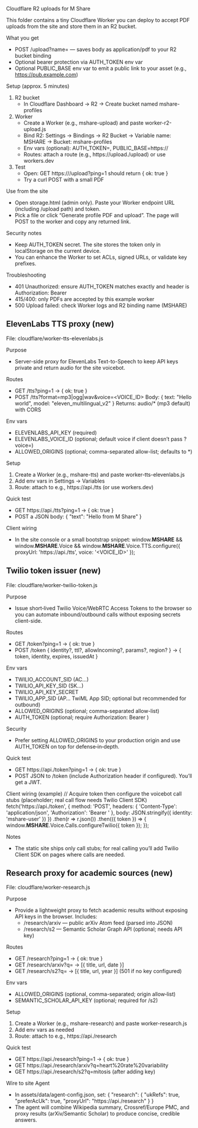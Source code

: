 Cloudflare R2 uploads for M Share

This folder contains a tiny Cloudflare Worker you can deploy to accept PDF uploads from the site and store them in an R2 bucket.

What you get
- POST /upload?name=<key> — saves body as application/pdf to your R2 bucket binding
- Optional bearer protection via AUTH_TOKEN env var
- Optional PUBLIC_BASE env var to emit a public link to your asset (e.g., https://pub.example.com)

Setup (approx. 5 minutes)
1) R2 bucket
   - In Cloudflare Dashboard → R2 → Create bucket named mshare-profiles
2) Worker
   - Create a Worker (e.g., mshare-upload) and paste worker-r2-upload.js
   - Bind R2: Settings → Bindings → R2 Bucket → Variable name: MSHARE → Bucket: mshare-profiles
   - Env vars (optional): AUTH_TOKEN=<long-random>, PUBLIC_BASE=https://<your-public-bucket-domain>
   - Routes: attach a route (e.g., https://upload.<your-domain>/upload) or use workers.dev
3) Test
   - Open: GET https://<your-worker>/upload?ping=1 should return { ok: true }
   - Try a curl POST with a small PDF

Use from the site
- Open storage.html (admin only). Paste your Worker endpoint URL (including /upload path) and token.
- Pick a file or click “Generate profile PDF and upload”. The page will POST to the worker and copy any returned link.

Security notes
- Keep AUTH_TOKEN secret. The site stores the token only in localStorage on the current device.
- You can enhance the Worker to set ACLs, signed URLs, or validate key prefixes.

Troubleshooting
- 401 Unauthorized: ensure AUTH_TOKEN matches exactly and header is Authorization: Bearer <token>
- 415/400: only PDFs are accepted by this example worker
- 500 Upload failed: check Worker logs and R2 binding name (MSHARE)


ElevenLabs TTS proxy (new)
---------------------------------
File: cloudflare/worker-tts-elevenlabs.js

Purpose
- Server-side proxy for ElevenLabs Text-to-Speech to keep API keys private and return audio for the site voicebot.

Routes
- GET  /tts?ping=1 → { ok: true }
- POST /tts?format=mp3|ogg|wav&voice=<VOICE_ID>
   Body: { text: "Hello world", model: "eleven_multilingual_v2" }
   Returns: audio/* (mp3 default) with CORS

Env vars
- ELEVENLABS_API_KEY (required)
- ELEVENLABS_VOICE_ID (optional; default voice if client doesn’t pass ?voice=)
- ALLOWED_ORIGINS (optional; comma-separated allow-list; defaults to *)

Setup
1) Create a Worker (e.g., mshare-tts) and paste worker-tts-elevenlabs.js
2) Add env vars in Settings → Variables
3) Route: attach to e.g., https://api.<your-domain>/tts (or use workers.dev)

Quick test
- GET https://api.<your-domain>/tts?ping=1 → { ok: true }
- POST a JSON body: { "text": "Hello from M Share" }

Client wiring
- In the site console or a small bootstrap snippet:
   window.__MSHARE__ && window.__MSHARE__.Voice && window.__MSHARE__.Voice.TTS.configure({ proxyUrl: 'https://api.<your-domain>/tts', voice: '<VOICE_ID>' });


Twilio token issuer (new)
---------------------------------
File: cloudflare/worker-twilio-token.js

Purpose
- Issue short‑lived Twilio Voice/WebRTC Access Tokens to the browser so you can automate inbound/outbound calls without exposing secrets client-side.

Routes
- GET  /token?ping=1 → { ok: true }
- POST /token  { identity?, ttl?, allowIncoming?, params?, region? } → { token, identity, expires, issuedAt }

Env vars
- TWILIO_ACCOUNT_SID (AC…)
- TWILIO_API_KEY_SID (SK…)
- TWILIO_API_KEY_SECRET
- TWILIO_APP_SID (AP… TwiML App SID; optional but recommended for outbound)
- ALLOWED_ORIGINS (optional; comma-separated allow-list)
- AUTH_TOKEN (optional; require Authorization: Bearer <token>)

Security
- Prefer setting ALLOWED_ORIGINS to your production origin and use AUTH_TOKEN on top for defense‑in‑depth.

Quick test
- GET https://api.<your-domain>/token?ping=1 → { ok: true }
- POST JSON to /token (include Authorization header if configured). You’ll get a JWT.

Client wiring (example)
// Acquire token then configure the voicebot call stubs (placeholder; real call flow needs Twilio Client SDK)
fetch('https://api.<your-domain>/token', { method: 'POST', headers: { 'Content-Type': 'application/json', 'Authorization': 'Bearer <if-set>' }, body: JSON.stringify({ identity: 'mshare-user' }) })
   .then(r => r.json())
   .then(({ token }) => { window.__MSHARE__.Voice.Calls.configureTwilio({ token }); });

Notes
- The static site ships only call stubs; for real calling you’ll add Twilio Client SDK on pages where calls are needed.


Research proxy for academic sources (new)
---------------------------------
File: cloudflare/worker-research.js

Purpose
- Provide a lightweight proxy to fetch academic results without exposing API keys in the browser. Includes:
   - /research/arxiv — public arXiv Atom feed (parsed into JSON)
   - /research/s2 — Semantic Scholar Graph API (optional; needs API key)

Routes
- GET  /research?ping=1 → { ok: true }
- GET  /research/arxiv?q=<query> → [{ title, url, date }]
- GET  /research/s2?q=<query>   → [{ title, url, year }] (501 if no key configured)

Env vars
- ALLOWED_ORIGINS (optional, comma-separated; origin allow‑list)
- SEMANTIC_SCHOLAR_API_KEY (optional; required for /s2)

Setup
1) Create a Worker (e.g., mshare-research) and paste worker-research.js
2) Add env vars as needed
3) Route: attach to e.g., https://api.<your-domain>/research

Quick test
- GET https://api.<your-domain>/research?ping=1 → { ok: true }
- GET https://api.<your-domain>/research/arxiv?q=heart%20rate%20variability
- GET https://api.<your-domain>/research/s2?q=mitosis (after adding key)

Wire to site Agent
- In assets/data/agent-config.json, set:
   {
      "research": { "ukRefs": true, "preferAcUk": true, "proxyUrl": "https://api.<your-domain>/research" }
   }
- The agent will combine Wikipedia summary, Crossref/Europe PMC, and proxy results (arXiv/Semantic Scholar) to produce concise, credible answers.
